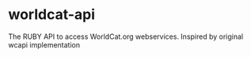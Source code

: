 worldcat-api
============

The RUBY API to access WorldCat.org webservices. Inspired by original wcapi implementation

